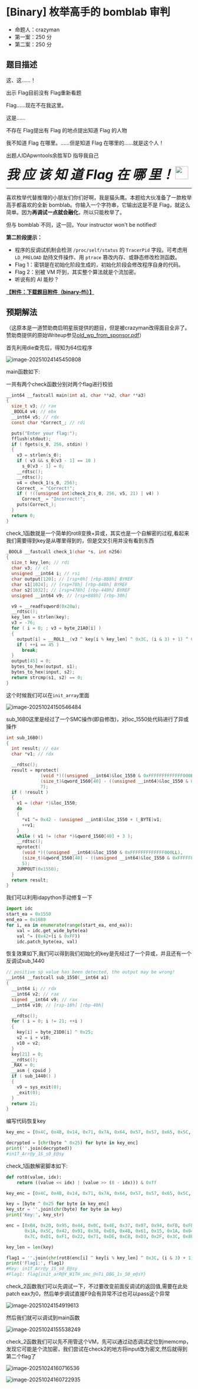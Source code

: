 # [Binary] 枚举高手的 bomblab 审判

- 命题人：crazyman
- 第一案：250 分
- 第二案：250 分

## 题目描述

<div class="yuri-container">
<p>这、这……！</p>
<div class="yuri-asker">
<span>出示 Flag</span><span class="selected">目前没有 Flag</span><span>重新看题</span>
</div>
<p>Flag……现在不在我这里。</p>
<p>这是……</p>
<div class="yuri-asker">
<span>不存在 Flag</span><span>提出有 Flag 的地点</span><span class="selected">提出知道 Flag 的人物</span>
</div>
<p>我不知道 Flag 在哪里。……但是知道 Flag 在哪里的……就是这个人！</p>
<div class="yuri-asker">
<span>出题人</span><span>IDA</span><span>pwntools</span><span>余胜军</span><span>D 指导</span><span class="selected yuri-myself">我自己</span>
</div>
<p><b style="font-size: 2.5em"><em>我 应 该 知 道 Flag 在 哪 里！</em></b>
<img src="/media/binary-ffi-tbc.webp" style="height: 2.5em" class="dark-inverter"></p>
</div>
<hr>
<p>喜欢枚举代替推理的小朋友们你们好啊，我是猫头鹰。本题给大伙准备了一款枚举高手都喜欢的全新 bomblab。你输入一个字符串，它输出这是不是 Flag，就这么简单。因为<strong>再调试一点就会融化</strong>，所以只能枚举了。</p>
<p>但与 bomblab 不同，这一回，Your instructor won't be notified!</p>
<div class="well">
<p><strong>第二阶段提示：</strong></p>
<ul>
<li>程序的反调试机制会检测 <code>/proc/self/status</code> 的 <code>TracerPid</code> 字段。可考虑用 <code>LD_PRELOAD</code> 劫持文件操作、用 <code>ptrace</code> 篡改内存、或静态修改检测函数。</li>
<li>Flag 1：密钥是在初始化阶段生成的，初始化阶段会修改程序自身的代码。</li>
<li>Flag 2：别被 VM 吓到，其实整个算法就是个流加密。</li>
<li>听说有的 AI 能秒？</li>
</ul>
</div>

**[【附件：下载题目附件（binary-ffi）】](attachment/binary-ffi)**

## 预期解法

（这原本是一道赞助商启明星辰提供的题目，但是被crazyman改得面目全非了。赞助商提供的原始Writeup参见[old_wp_from_sponsor.pdf](old_wp_from_sponsor.pdf)）

首先利用die查壳后，得知为64位程序

![image-20251024145450808](assets/image-20251024145450808.png)

main函数如下:

一共有两个check函数分别对两个flag进行校验

```c
__int64 __fastcall main(int a1, char **a2, char **a3)
{
  size_t v3; // rax
  _BOOL4 v4; // ebx
  __int64 v5; // rdx
  const char *Correct_; // rdi

  puts("Enter your flag:");
  fflush(stdout);
  if ( fgets(s_0, 256, stdin) )
  {
    v3 = strlen(s_0);
    if ( v3 && s_0[v3 - 1] == 10 )
      s_0[v3 - 1] = 0;
    __rdtsc();
    __rdtsc();
    v4 = check_1(s_0, 256);
    Correct_ = "Correct!";
    if ( !((unsigned int)check_2(s_0, 256, v5, 21) | v4) )
      Correct_ = "Incorrect!";
    puts(Correct_);
  }
  return 0;
}
```

check_1函数就是一个简单的rot8变换+异或，其实也是一个自解密的过程,看起来我们需要得到key是从哪里得到的，但是交叉引用并没有看到东西

```c
_BOOL8 __fastcall check_1(char *s, int n256)
{
  size_t key_len; // rdi
  char v3; // cl
  unsigned __int64 i; // rsi
  char output[120]; // [rsp+0h] [rbp-8B8h] BYREF
  char s1[1024]; // [rsp+78h] [rbp-840h] BYREF
  char s2[1032]; // [rsp+478h] [rbp-440h] BYREF
  unsigned __int64 v9; // [rsp+888h] [rbp-30h]

  v9 = __readfsqword(0x28u);
  __rdtsc();
  key_len = strlen(key);
  v3 = -76;
  for ( i = 0; ; v3 = byte_21A0[i] )
  {
    output[i] = __ROL1__(v3 ^ key[i % key_len] ^ 0x3C, (i & 3) + 1) ^ 0xA5;
    if ( ++i == 45 )
      break;
  }
  output[45] = 0;
  bytes_to_hex(output, s1);
  bytes_to_hex(input, s2);
  return strcmp(s1, s2) == 0;
}
```

这个时候我们可以在`init_array`里面

![image-20251024150546484](assets/image-20251024150546484.png)

sub_16B0这里是经过了一个SMC操作(即自修改)，对loc_1550处代码进行了异或操作

```c
int sub_16B0()
{
  int result; // eax
  char *v1; // rdx

  __rdtsc();
  result = mprotect(
             (void *)((unsigned __int64)&loc_1550 & 0xFFFFFFFFFFFFF000LL),
             (size_t)&qword_1560[40] - ((unsigned __int64)&loc_1550 & 0xFFFFFFFFFFFFF000LL) + 3,
             7);
  if ( !result )
  {
    v1 = (char *)&loc_1550;
    do
    {
      *v1 ^= 0x42 - (unsigned __int8)&loc_1550 + (_BYTE)v1;
      ++v1;
    }
    while ( v1 != (char *)&qword_1560[40] + 3 );
    __rdtsc();
    mprotect(
      (void *)((unsigned __int64)&loc_1550 & 0xFFFFFFFFFFFFF000LL),
      (size_t)&qword_1560[40] - ((unsigned __int64)&loc_1550 & 0xFFFFFFFFFFFFF000LL) + 3,
      5);
    JUMPOUT(0x1550);
  }
  return result;
}
```

我们可以利用idapython手动修复一下

```python
import idc
start_ea = 0x1550
end_ea = 0x16B0
for i, ea in enumerate(range(start_ea, end_ea)):
    val = idc.get_wide_byte(ea)
    val ^= (0x42+(i & 0xFF))
    idc.patch_byte(ea, val)
```

恢复效果如下,我们可以得到我们初始化的key是先经过了一个异或，并且还有一个反调试sub_1440

```c
// positive sp value has been detected, the output may be wrong!
__int64 __fastcall sub_1550(__int64 a1)
{
  __int64 i; // rdx
  __int64 v2; // rax
  signed __int64 v9; // rax
  __int64 v10; // [rsp-18h] [rbp-40h]

  __rdtsc();
  for ( i = 0; i != 21; ++i )
  {
    key[i] = byte_21D0[i] ^ 0x25;
    v2 = i + v10;
    v10 = v2;
  }
  key[21] = 0;
  __rdtsc();
  _RAX = 0;
  __asm { cpuid }
  if ( sub_1440() )
  {
    v9 = sys_exit(0);
    _exit(0);
  }
  return 21;
}
```

编写代码恢复key

```python
key_enc = [0x4C, 0x4B, 0x14, 0x71, 0x7A, 0x64, 0x57, 0x57, 0x65, 0x5C, 0x7A, 0x14, 0x76, 0x7A, 0x56, 0x15, 0x7A, 0x60, 0x65, 0x56, 0x5C]

decrypted = [chr(byte ^ 0x25) for byte in key_enc]
print(''.join(decrypted))
#in1T_Arr@y_1S_s0_E@sy
```

check_1函数解密脚本如下:

```python
def rot8(value, idx):
    return ((value << idx) | (value >> (8 - idx))) & 0xff

key_enc = [0x4C, 0x4B, 0x14, 0x71, 0x7A, 0x64, 0x57, 0x57, 0x65, 0x5C, 0x7A, 0x14, 0x76, 0x7A, 0x56, 0x15, 0x7A, 0x60, 0x65, 0x56, 0x5C]

key = [byte ^ 0x25 for byte in key_enc]
key_str = ''.join(chr(byte) for byte in key)  
print('Key:', key_str)

enc = [0xB4, 0x20, 0x95, 0x44, 0x0C, 0x4E, 0x37, 0x07, 0x94, 0xFB, 0xFB, 0x70, 0x94, 0x1A, 0xD0, 0xA3, 
       0x1A, 0x5C, 0x42, 0x91, 0x38, 0xE0, 0x4B, 0x61, 0x15, 0x1A, 0x04, 0x51, 0x28, 0xC2, 0x79, 0x1D, 
       0x7C, 0xD1, 0xF1, 0x22, 0x71, 0xDE, 0xCB, 0xD3, 0x2F, 0x3C, 0x8F, 0x9D, 0x61]

key_len = len(key)

flag1 = ''.join(chr(rot8(enc[i] ^ key[i % key_len] ^ 0x3C, (i & 3) + 1) ^ 0xA5) for i in range(len(enc)))
print('Flag1:', flag1)
#Key: in1T_Arr@y_1S_s0_E@sy
#Flag1: flag{in1t_arR@Y_W1TH_smc_@nTi_DBG_1s_S0_e@sY}
```

check_2函数我们可以先调试一下，不过要改变前面反调试的返回值,需要在此处patch eax为0，然后单步调试直接F9会有异常不过也可以pass这个异常

![image-20251024154919613](assets/image-20251024154919613.png)

然后我们就可以调试到main函数

![image-20251024155538249](assets/image-20251024155538249.png)

check_2函数我们可以先不用管这个VM，先可以通过动态调试定位到memcmp，发现它可能是个流加密，我们尝试在check2的地方将input改为密文,然后就得到第二个flag了

![image-20251024160716536](assets/image-20251024160716536.png)

![image-20251024160722935](assets/image-20251024160722935.png)